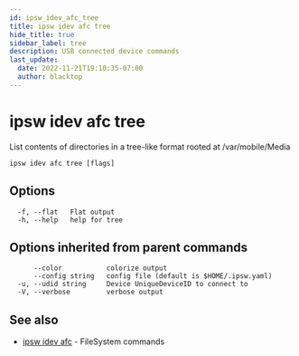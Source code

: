 ```yaml
---
id: ipsw_idev_afc_tree
title: ipsw idev afc tree
hide_title: true
sidebar_label: tree
description: USB connected device commands
last_update:
  date: 2022-11-21T19:10:35-07:00
  author: blacktop
---
```

# ipsw idev afc tree

List contents of directories in a tree-like format rooted at /var/mobile/Media

```
ipsw idev afc tree [flags]
```

## Options

```
  -f, --flat   Flat output
  -h, --help   help for tree
```

## Options inherited from parent commands

```
      --color           colorize output
      --config string   config file (default is $HOME/.ipsw.yaml)
  -u, --udid string     Device UniqueDeviceID to connect to
  -V, --verbose         verbose output
```

## See also

* [ipsw idev afc](/docs/cli/idev/ipsw_idev_afc)	 - FileSystem commands

